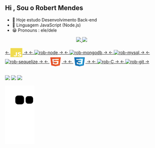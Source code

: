 ## Hi , Sou o Robert Mendes 
- 👀 Hoje estudo Desenvolvimento Back-end     
- 🌱 Linguagem JavaScript (Node.js)
- 😁 Pronouns : ele/dele

<div align="center">
  <a href="https://github.com/robyrt1">
  <img height="180em" src="https://github-readme-stats.vercel.app/api?username=robyrt1&show_icons=true&theme=dark&include_all_commits=true&count_private=true"/>
  <img height="180em" src="https://github-readme-stats.vercel.app/api/top-langs/?username=robyrt1&layout=compact&langs_count=7&theme=dark"/>
</div>

<div style="display: inline_block"><br>
 <- <img align="center" alt="rob-Js" height="30" width="40" src="https://raw.githubusercontent.com/devicons/devicon/master/icons/javascript/javascript-plain.svg"> ->
 <- <img align="center" alt="rob-node" height="30" width="40" src="https://icongr.am/devicon/nodejs-original.svg?size=128&color=currentColor"> ->
 <- <img align="center" alt="rob-mongodb" height="40" width="50" src="https://icongr.am/devicon/mongodb-original-wordmark.svg?size=128&color=currentColor"> ->
 <- <img align="center" alt="rob-mysql" height="40" width="50" src="https://icongr.am/devicon/mysql-original-wordmark.svg?size=128&color=currentColor"> ->
 <- <img align="center" alt="rob-sequelize" height="30" width="40" src="https://icongr.am/devicon/sequelize-original.svg?size=128&color=currentColor"> -> 
 <- <img align="center" alt="rob-HTML" height="30" width="40" src="https://raw.githubusercontent.com/devicons/devicon/master/icons/html5/html5-original.svg"> ->
 <- <img align="center" alt="rob-CSS" height="30" width="40" src="https://raw.githubusercontent.com/devicons/devicon/master/icons/css3/css3-original.svg"> ->
 <- <img align="center" alt="rob-C" height="30" width="40" src="https://icongr.am/devicon/c-original.svg?size=128&color=currentColor"> ->
 <- <img align="center" alt="rob-git" height="30" width="40" src="https://icongr.am/devicon/git-original.svg?size=128&color=currentColor"> ->
  <isrc="https://media.discordapp.net/attachments/639956127056134178/890373478988013628/Publicacoes_Instagram_1_1.png?width=676&height=676">
</div>

##

<div> 
  <a href="https://www.instagram.com/robyrt_mendes/" target="_blank" style:"display:inline"><img src="https://img.shields.io/badge/-Instagram-%23E4405F?style=for-the-badge&logo=instagram&logoColor=white" target="_blank"></a>
  <a href = "mailto:robertpinto1190@gmail.com"><img src="https://img.shields.io/badge/-Gmail-%23333?style=for-the-badge&logo=gmail&logoColor=white" target="_blank"></a>
  <a href="https://www.linkedin.com/in/robert-mendes-84384021a/" target="_blank"><img src="https://img.shields.io/badge/-LinkedIn-%230077B5?style=for-the-badge&logo=linkedin&logoColor=white" target="_blank"></a> 
  
   ![Snake animation](https://github.com/robyrt1/robyrt1/blob/output/github-contribution-grid-snake.svg)
</div>
